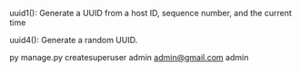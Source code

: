 uuid1():
Generate a UUID from a host ID, sequence number, and the current time

uuid4():
Generate a random UUID.


py manage.py createsuperuser
        admin admin@gmail.com admin
